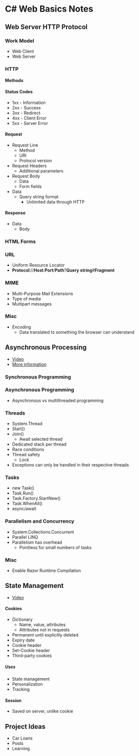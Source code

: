 # C# Web Basics Notes

## Web Server HTTP Protocol

### Work Model
- Web Client
- Web Server

### HTTP

#### Methods

#### Status Codes
- 1xx - Information
- 2xx - Success
- 3xx - Redirect
- 4xx - Client Error
- 5xx - Server Error

#### Request
- Request Line
    - Method
    - URI
    - Protocol version
- Request Headers
    - Additional parameters
- Request Body
    - Data
    - Form fields
- Data
    - Query string format
        - Unlimited data through HTTP

#### Response
- Data
    - Body

### HTML Forms

### URL
- Uniform Resource Locator
- **Protocol**://**Host**:**Port**/**Path**?**Query string**#**Fragment**

### MIME
- Multi-Purpose Mail Extensions
- Type of media
- Multipart messages

### Misc
- Encoding
    - Data translated to something the browser can understand

## Asynchronous Processing
- [Video](https://www.youtube.com/watch?v=m5-hYdj40So)
- [More information](https://github.com/ivaylokenov/C-Sharp-Async-Await-In-Detail)

### Synchronous Programming

### Asynchronous Programming
- Asynchronous vs multithreaded programming

### Threads
- System.Thread
- Start()
- Join()
    - Await selected thread
- Dedicated stack per thread
- Race conditions
- Thread safety
    - Lock
- Exceptions can only be handled in their respective threads

### Tasks
- new Task()
- Task.Run()
- Task.Factory.StartNew()
- Task.WhenAll()
- async/await

### Parallelism and Concurrency
- System.Collections.Concurrent
- Parallel LINQ
- Parallelism has overhead
    - Pointless for small numbers of tasks

### Misc
- Enable Razor Runtime Compilation

## State Management
- [Video](https://www.youtube.com/watch?v=LBs_heQouUo)

#### Cookies
- Dictionary
    - Name, value, attributes
    - Attributes not in requests
- Permanent until explicitly deleted
- Expiry date
- Cookie header
- Set-Cookie header
- Third-party cookies

##### Uses
- State management
- Personalization
- Tracking

#### Session
- Saved on server, unlike cookie

## Project Ideas
- Car Loans
- Posts
- Learning
